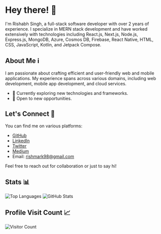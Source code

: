 # Hey there! 👋

I'm Rishabh Singh, a full-stack software developer with over 2 years of experience. I specialize in MERN stack development and have worked extensively with technologies including React.js, Next.js, Node.js, Express.js, MongoDB, Azure, Cosmos DB, Firebase, React Native, HTML, CSS, JavaScript, Kotlin, and Jetpack Compose.

## About Me ℹ️

I am passionate about crafting efficient and user-friendly web and mobile applications. My experience spans across various domains, including web development, mobile app development, and cloud services.

- 🌱 Currently exploring new technologies and frameworks.
- 💼 Open to new opportunities.

## Let's Connect 🚀

You can find me on various platforms:

- [GitHub](https://github.com/rishthekingboy)
- [LinkedIn](https://linkedin.com/in/rishthekingboy)
- [Twitter](https://twitter.com/rishthekingboy)
- [Medium](https://medium.com/@rishthekingboy)
- Email: rishmark98@gmail.com

Feel free to reach out for collaboration or just to say hi!

## Stats 📊

![Top Languages](https://github-readme-stats.vercel.app/api/top-langs/?username=rishthekingboy&layout=compact)
![GitHub Stats](https://github-readme-stats.vercel.app/api?username=rishthekingboy&show_icons=true&locale=en)

## Profile Visit Count 📈

![Visitor Count](https://profile-counter.glitch.me/rishthekingboy/count.svg)
